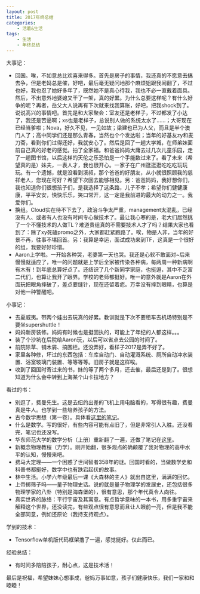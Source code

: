 ```yaml
---
layout: post
title: 2017年终总结
categories:
    - 活着&生活
tags:
    - 生活
    - 年终总结
---
```


大事记：

- 回国。唉，不如意总比欢喜来得多。首先是房子的事情，我还真的不愿意去搞去争，但是老妈总是催，好吧，最后毫无疑问地那个麻烦姐跟我闹翻了，不过也好，我也忍了她好多年了，既然她不是真心待我，我也不必一直戴着面具。然后，不出意外地婆媳又干了一架，真的好累。为什么总要这样呢？有什么好争的呢？再者，岳父大人说再有下次就来找我算账，好吧，把我shock到了。说说高兴的事情吧。首先是和大家聚会：室友还是老样子，不过都发了小达了，我还是苦逼啊；xs也是老样子，总说别人做的系统太水了……；大哥现在已经当爹啦；Nova，好久不见，一见如故；梁建也已为人父，而且是半个澳门人了；高中同学们还是那么青春，当然也个个发达啦；当年的好基友zy和麦刀斋，看到你们过得还好，我就安心了。然后是回了一趟大学城，在师弟妹面前自己真的好老的感觉。拍了全家福。和爸爸妈妈大庸去过几次儿童乐园，走了一趟图书馆，以后这样的天伦之乐恐怕是一个手能数过来了。看了未来（希望真的是）妹夫，一表人才，我也很开心。一家子在广州逛逛逛吃吃吃玩玩玩。有一个遗憾，就是没看到溪叔，那个爸爸的好朋友，从小就很照顾我的慈祥老人，您现在可好？希望下次回去能够相见。另：爸爸妈妈，我好想你们，我也知道你们很想孩子们，是我选择了这条路，儿子不孝；希望你们健健康康，平平安安，快快乐乐，笑口常开，这一定是我前进的最大的动力之一。我爱你们。
- 换组。Cloud实在待不下去了，政治斗争太严重，management太混乱，已经没有人、或者有人也没有时间专心做技术了。最让我心寒的是，老大们居然挑了一个不懂技术的人做TL？难道贵组真的不需要技术人才了吗？结果大家也看到了：除了xy死磕promo之外，大家都赶紧跑路了。唉，物是人非，当年的好景不再，往事不堪回首。另：我算是幸运，面试成功来到TF，这真是一个很好的组，我要好好珍惜。
- Aaron上学啦。一开始各种哭，老婆第一天也哭。我还是心软不敢面对~后来慢慢就适应了，唯一的问题就是上学后全家被传染各种病，每两周一种新病啊有木有！到年底总算好点了。还结识了几个新同学家庭，也挺逗，其中不乏富二代们，也算让我开了眼界。学校的老师都挺好。唯一的意外就是Aaron在外面玩把眼角摔破了，差点要缝针，现在还留着疤。万幸没有摔到眼睛，也算是对他一种警醒吧。

小事记：

- 去夏威夷。带两个娃出去玩真的好累。教训就是下次不要租车去机场特别是不要坐supershuttle！
- 妈妈新房装修。妈妈有时候也是挺固执的，可能上了年纪的人都这样。。。
- 装了个沙坑在后院给Aaron玩，以后可以省点去公园的时间了。
- 前院除草、铺木屑、搞围栏。还没弄好，看样子2017是弄不好了。
- 家里各种修，坏过的东西包括：车库自动门、自动灌溉系统、厕所自动冲水装置、浴室玻璃门装置、等等等等。旧房子就是这样唉。
- 收到了回国时寄过来的书，妹的等了两个多月，还去催，最后还是到了。很想知道为什么会中转到上海某个山卡拉地方？

看过的书：

- 别逗了，费曼先生。这是去纽约出差的飞机上用电脑看的，写得很有趣，费曼真是牛人。也学到一些培养孩子的方法。
- 古今数学思想（第一卷）。具体看[这里的笔记](../../../12/29/mathematical-thought-from-ancient-to-modern-times-notes/)。
- 什么是数学。写的很好，有些内容可能有点旧了，但是非常引人入胜。还没看完，笔记也还没写。
- 华东师范大学的数学分析（上册）重新翻了一遍，还做了笔记在[这里](../../../10/28/mathematical-analysis-by-east-china-normal-university-notes/)。
- 新概念物理教程（力学）。刚开始翻，很多观点的确颠覆了我对物理的高中水平的认知，慢慢来吧。
- 费马大定理——一个困惑了世间智者358年的谜。回国时看的，当做数学史和科普书都挺好，数学中也有跌宕起伏的故事。
- 林中生活。小学六年级最后一课《大森林的主人》就出自这里，满满的回忆。
- 上帝掷筛子吗——量子物理史话。说的就是量子物理学的发展史，还包括很多物理学家的八卦（特别是海森堡的），很有意思，那个年代真令人向往。
- 真实世界的脉络：平行宇宙及其寓意。有点哲学意味的一本书，用多重宇宙来解释这个世界，还没读完，有些观点很有意思而且让人眼前一亮，但是我不能全部同意，例如还原论（我持支持观点）。

学到的技术：

- Tensorflow单机版代码框架撸了一遍，感觉挺好。仅此而已。

经验总结：

- 有时间多陪陪孩子，耐心点，这是技术活！

最后是祝福，希望妹妹心想事成，爸妈万事如意，孩子们健康快乐，我们一家和和睦睦！
